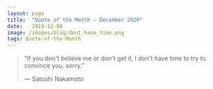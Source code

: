 ```yaml
---
layout:	page
title:	"Quote of the Month — December 2020"
date:	2019-12-08
image: /images/blog/dont_have_time.png
tags: Quote-of-the-Month
---
```


  
> “If you don't believe me or don't get it, I don't have time to try to convince you, sorry.”
>
> — Satoshi Nakamoto
